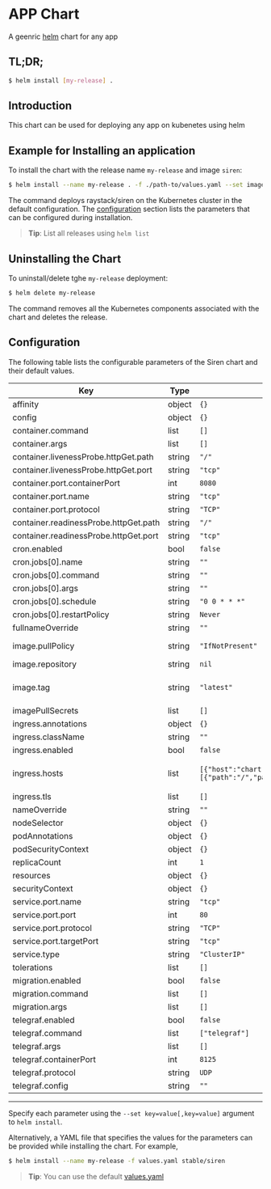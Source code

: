 # APP Chart

A geenric [helm](https://helm.sh/) chart for any app

## TL;DR;

```bash
$ helm install [my-release] .
```

## Introduction

This chart can be used for deploying any app on kubenetes using helm

## Example for Installing an application

To install the chart with the release name `my-release` and image `siren`:

```bash
$ helm install --name my-release . -f ./path-to/values.yaml --set image.repository=raystack/siren --set image.tag=latest --set ingress.enabled=true

```

The command deploys raystack/siren on the Kubernetes cluster in the default configuration. The [configuration](#configuration) section lists the parameters that can be configured during installation.

> **Tip**: List all releases using `helm list`

## Uninstalling the Chart

To uninstall/delete tghe `my-release` deployment:

```bash
$ helm delete my-release
```

The command removes all the Kubernetes components associated with the chart and deletes the release.

## Configuration

The following table lists the configurable parameters of the Siren chart and their default values.

| Key                                   | Type   | Default                                                                                       | Description                                                          |
| ------------------------------------- | ------ | --------------------------------------------------------------------------------------------- | -------------------------------------------------------------------- |
| affinity                              | object | `{}`                                                                                          |                                                                      |
| config                                | object | `{}`                                                                                          |                                                                      |
| container.command                     | list   | `[]`                                                                                          |                                                                      |
| container.args                        | list   | `[]`                                                                                          |                                                                      |
| container.livenessProbe.httpGet.path  | string | `"/"`                                                                                         |                                                                      |
| container.livenessProbe.httpGet.port  | string | `"tcp"`                                                                                       |                                                                      |
| container.port.containerPort          | int    | `8080`                                                                                        |                                                                      |
| container.port.name                   | string | `"tcp"`                                                                                       |                                                                      |
| container.port.protocol               | string | `"TCP"`                                                                                       |                                                                      |
| container.readinessProbe.httpGet.path | string | `"/"`                                                                                         |                                                                      |
| container.readinessProbe.httpGet.port | string | `"tcp"`                                                                                       |                                                                      |
| cron.enabled                          | bool   | `false`                                                                                       |                                                                      |
| cron.jobs[0].name                     | string | `""`                                                                                          |                                                                      |
| cron.jobs[0].command                  | string | `""`                                                                                          |                                                                      |
| cron.jobs[0].args                     | string | `""`                                                                                          |                                                                      |
| cron.jobs[0].schedule                 | string | `"0 0 * * *"`                                                                                 |                                                                      |
| cron.jobs[0].restartPolicy            | string | `Never`                                                                                       |                                                                      |
| fullnameOverride                      | string | `""`                                                                                          |                                                                      |
| image.pullPolicy                      | string | `"IfNotPresent"`                                                                              | Specify the docker image path/repository.                            |
| image.repository                      | string | `nil`                                                                                         |                                                                      |
| image.tag                             | string | `"latest"`                                                                                    | Overrides the image tag whose default is the chart appVersion.       |
| imagePullSecrets                      | list   | `[]`                                                                                          |                                                                      |
| ingress.annotations                   | object | `{}`                                                                                          |                                                                      |
| ingress.className                     | string | `""`                                                                                          |                                                                      |
| ingress.enabled                       | bool   | `false`                                                                                       |                                                                      |
| ingress.hosts                         | list   | `[{"host":"chart-example.local","paths":[{"path":"/","pathType":"ImplementationSpecific"}]}]` | kubernetes.io/ingress.class: nginx -- kubernetes.io/tls-acme: "true" |
| ingress.tls                           | list   | `[]`                                                                                          |                                                                      |
| nameOverride                          | string | `""`                                                                                          |                                                                      |
| nodeSelector                          | object | `{}`                                                                                          |                                                                      |
| podAnnotations                        | object | `{}`                                                                                          |                                                                      |
| podSecurityContext                    | object | `{}`                                                                                          |                                                                      |
| replicaCount                          | int    | `1`                                                                                           |                                                                      |
| resources                             | object | `{}`                                                                                          |                                                                      |
| securityContext                       | object | `{}`                                                                                          |                                                                      |
| service.port.name                     | string | `"tcp"`                                                                                       |                                                                      |
| service.port.port                     | int    | `80`                                                                                          |                                                                      |
| service.port.protocol                 | string | `"TCP"`                                                                                       |                                                                      |
| service.port.targetPort               | string | `"tcp"`                                                                                       |                                                                      |
| service.type                          | string | `"ClusterIP"`                                                                                 |                                                                      |
| tolerations                           | list   | `[]`                                                                                          |                                                                      |
| migration.enabled                     | bool   | `false`                                                                                       |                                                                      |
| migration.command                     | list   | `[]`                                                                                          |                                                                      |
| migration.args                        | list   | `[]`                                                                                          |                                                                      |
| telegraf.enabled                      | bool   | `false`                                                                                       |                                                                      |
| telegraf.command                      | list   | `["telegraf"]`                                                                                |                                                                      |
| telegraf.args                         | list   | `[]`                                                                                          |                                                                      |
| telegraf.containerPort                | int    | `8125`                                                                                        |                                                                      |
| telegraf.protocol                     | string | `UDP`                                                                                         |                                                                      |
| telegraf.config                       | string | `""`                                                                                          | telegraf config file content                                         |

---

Specify each parameter using the `--set key=value[,key=value]` argument to `helm install`.

Alternatively, a YAML file that specifies the values for the parameters can be provided while installing the chart. For example,

```bash
$ helm install --name my-release -f values.yaml stable/siren
```

> **Tip**: You can use the default [values.yaml](values.yaml)
